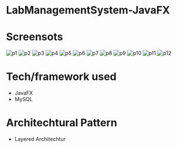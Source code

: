 # LabManagementSystem-JavaFX
# Screensots
![p1](https://user-images.githubusercontent.com/73926739/126142738-0c5fb151-a776-4961-92af-6afc819571de.png)
![p2](https://user-images.githubusercontent.com/73926739/126142897-d6b95043-10ed-4215-b3be-069d00250c84.png)
![p3](https://user-images.githubusercontent.com/73926739/126142900-a4a0a269-1f08-451e-8105-b3f63c3dc6cb.png)
![p4](https://user-images.githubusercontent.com/73926739/126142843-4bf4308b-5fbf-4b79-b497-a417909d56ea.png)
![p5](https://user-images.githubusercontent.com/73926739/126142854-50e64b64-f666-49a3-b451-de515736fd73.png)
![p6](https://user-images.githubusercontent.com/73926739/126142862-08d4794f-dcf9-4413-84e3-dff99dee226e.png)
![p7](https://user-images.githubusercontent.com/73926739/126142867-f428ae90-b1f2-43bd-a5c9-d0061c129cd4.png)
![p8](https://user-images.githubusercontent.com/73926739/126142870-9d1699e2-f498-4efb-b43d-6ed6e0ccc0a2.png)
![p9](https://user-images.githubusercontent.com/73926739/126142875-0c2979c1-e2cc-48f4-b4a9-cb8d05b42434.png)
![p10](https://user-images.githubusercontent.com/73926739/126142881-35f390c5-51ef-43db-8289-eb0c5c35b9ab.png)
![p11](https://user-images.githubusercontent.com/73926739/126142884-14e96228-5c9b-4ba7-8807-acea77b0af3f.png)
![p12](https://user-images.githubusercontent.com/73926739/126142891-de30f516-eab9-40ae-a9a0-1cdd261c7b3f.png)


# Tech/framework used
* JavaFX
* MySQL

# Architechtural Pattern
* Layered Architechtur


